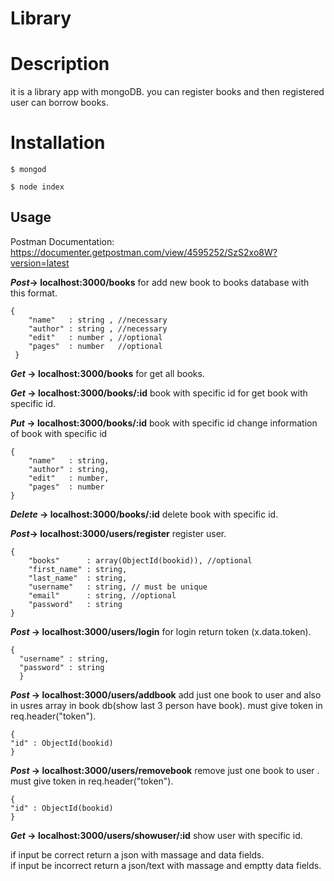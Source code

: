 
# Library

# Description
it is a library app with mongoDB. you can register books and then registered user can borrow books.

# Installation

```
$ mongod 
```
```
$ node index
```


## Usage

Postman Documentation: https://documenter.getpostman.com/view/4595252/SzS2xo8W?version=latest

**_Post_-> localhost:3000/books**  for add new book to books database with this format.
```
{
    "name"   : string , //necessary
    "author" : string , //necessary
    "edit"   : number , //optional
    "pages"  : number   //optional
 }
 ```
 
**_Get_ -> localhost:3000/books** for get all books.

**_Get_ -> localhost:3000/books/:id** book with specific id  for get book with specific id.

**_Put_ -> localhost:3000/books/:id**  book with specific id  change information of book with specific id
```
{
    "name"   : string, 
    "author" : string, 
    "edit"   : number, 
    "pages"  : number 
}
```
 
 **_Delete_ ->  localhost:3000/books/:id** delete book with specific id.
 
**_Post_-> localhost:3000/users/register** register user.
```
{
    "books"      : array(ObjectId(bookid)), //optional
    "first_name" : string,
    "last_name"  : string,
    "username"   : string, // must be unique
    "email"      : string, //optional
    "password"   : string
}
```

**_Post_ -> localhost:3000/users/login**  for login return token (x.data.token).
```
{
  "username" : string,
  "password" : string
  }
  ```

**_Post_ -> localhost:3000/users/addbook**  add just one book to user and also in usres array in book db(show last 3 person have book).
must give token in req.header("token").
```
{
"id" : ObjectId(bookid)
}
```

**_Post_ -> localhost:3000/users/removebook**  remove just one book to user .
must give token in req.header("token").
```
{
"id" : ObjectId(bookid)
}
```

**_Get_ -> localhost:3000/users/showuser/:id** show user with specific id.


if input be correct return a json with massage and data fields.<br />
if input be incorrect return a json/text with massage and emptty data fields. 





